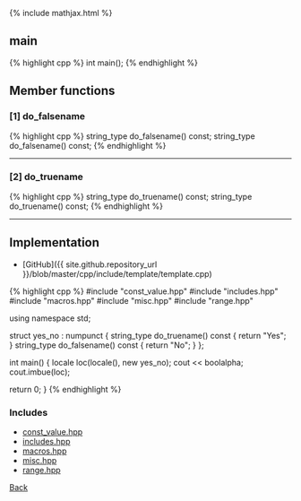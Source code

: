 {% include mathjax.html %}

## main

{% highlight cpp %}
int main();
{% endhighlight %}

## Member functions

### [1] do_falsename
{% highlight cpp %}
string_type do_falsename() const;
string_type do_falsename() const;
{% endhighlight %}


---------------------------------------

### [2] do_truename
{% highlight cpp %}
string_type do_truename() const;
string_type do_truename() const;
{% endhighlight %}


---------------------------------------

## Implementation

- [GitHub]({{ site.github.repository_url }}/blob/master/cpp/include/template/template.cpp)

{% highlight cpp %}
#include "const_value.hpp"
#include "includes.hpp"
#include "macros.hpp"
#include "misc.hpp"
#include "range.hpp"

using namespace std;

struct yes_no : numpunct<char> {
  string_type do_truename() const { return "Yes"; }
  string_type do_falsename() const { return "No"; }
};

int main() {
  locale loc(locale(), new yes_no);
  cout << boolalpha;
  cout.imbue(loc);

  return 0;
}
{% endhighlight %}

### Includes

- [const_value.hpp](const_value)
- [includes.hpp](includes)
- [macros.hpp](macros)
- [misc.hpp](misc)
- [range.hpp](range)

[Back](../..)
